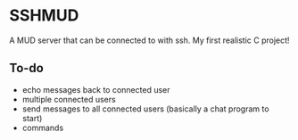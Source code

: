 # SSHMUD
A MUD server that can be connected to with ssh. My first realistic C project!

## To-do
 - echo messages back to connected user
 - multiple connected users
 - send messages to all connected users (basically a chat program to start)
 - commands
